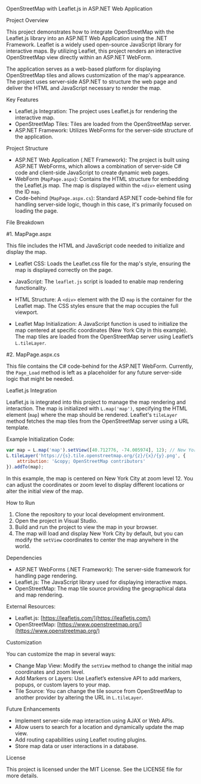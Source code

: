
OpenStreetMap with Leaflet.js in ASP.NET Web Application

Project Overview

This project demonstrates how to integrate OpenStreetMap with the Leaflet.js library into an ASP.NET Web Application using the .NET Framework. Leaflet is a widely used open-source JavaScript library for interactive maps. By utilizing Leaflet, this project renders an interactive OpenStreetMap view directly within an ASP.NET WebForm.

The application serves as a web-based platform for displaying OpenStreetMap tiles and allows customization of the map's appearance. The project uses server-side ASP.NET to structure the web page and deliver the HTML and JavaScript necessary to render the map.

Key Features
- Leaflet.js Integration: The project uses Leaflet.js for rendering the interactive map.
- OpenStreetMap Tiles: Tiles are loaded from the OpenStreetMap server.
- ASP.NET Framework: Utilizes WebForms for the server-side structure of the application.

Project Structure

- ASP.NET Web Application (.NET Framework): The project is built using ASP.NET WebForms, which allows a combination of server-side C# code and client-side JavaScript to create dynamic web pages.
- WebForm (`MapPage.aspx`): Contains the HTML structure for embedding the Leaflet.js map. The map is displayed within the `<div>` element using the ID `map`.
- Code-behind (`MapPage.aspx.cs`): Standard ASP.NET code-behind file for handling server-side logic, though in this case, it's primarily focused on loading the page.

File Breakdown

#1. MapPage.aspx

This file includes the HTML and JavaScript code needed to initialize and display the map.

- Leaflet CSS: Loads the Leaflet.css file for the map's style, ensuring the map is displayed correctly on the page.
  
- JavaScript: The `leaflet.js` script is loaded to enable map rendering functionality.

- HTML Structure: A `<div>` element with the ID `map` is the container for the Leaflet map. The CSS styles ensure that the map occupies the full viewport.

- Leaflet Map Initialization: A JavaScript function is used to initialize the map centered at specific coordinates (New York City in this example). The map tiles are loaded from the OpenStreetMap server using Leaflet’s `L.tileLayer`.

#2. MapPage.aspx.cs

This file contains the C# code-behind for the ASP.NET WebForm. Currently, the `Page_Load` method is left as a placeholder for any future server-side logic that might be needed.

Leaflet.js Integration

Leaflet.js is integrated into this project to manage the map rendering and interaction. The map is initialized with `L.map('map')`, specifying the HTML element (`map`) where the map should be rendered. Leaflet's `tileLayer` method fetches the map tiles from the OpenStreetMap server using a URL template.

Example Initialization Code:
```javascript
var map = L.map('map').setView([40.712776, -74.005974], 12); // New York City coordinates
L.tileLayer('https://{s}.tile.openstreetmap.org/{z}/{x}/{y}.png', {
    attribution: '&copy; OpenStreetMap contributors'
}).addTo(map);
```

In this example, the map is centered on New York City at zoom level 12. You can adjust the coordinates or zoom level to display different locations or alter the initial view of the map.

How to Run

1. Clone the repository to your local development environment.
2. Open the project in Visual Studio.
3. Build and run the project to view the map in your browser.
4. The map will load and display New York City by default, but you can modify the `setView` coordinates to center the map anywhere in the world.

Dependencies

- ASP.NET WebForms (.NET Framework): The server-side framework for handling page rendering.
- Leaflet.js: The JavaScript library used for displaying interactive maps.
- OpenStreetMap: The map tile source providing the geographical data and map rendering.

External Resources:
- Leaflet.js: [https://leafletjs.com/](https://leafletjs.com/)
- OpenStreetMap: [https://www.openstreetmap.org/](https://www.openstreetmap.org/)

Customization

You can customize the map in several ways:
- Change Map View: Modify the `setView` method to change the initial map coordinates and zoom level.
- Add Markers or Layers: Use Leaflet’s extensive API to add markers, popups, or custom layers to your map.
- Tile Source: You can change the tile source from OpenStreetMap to another provider by altering the URL in `L.tileLayer`.

Future Enhancements

- Implement server-side map interaction using AJAX or Web APIs.
- Allow users to search for a location and dynamically update the map view.
- Add routing capabilities using Leaflet routing plugins.
- Store map data or user interactions in a database.

License

This project is licensed under the MIT License. See the LICENSE file for more details.

